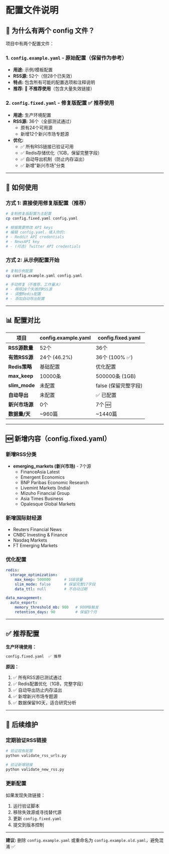 # 配置文件说明

## 📁 为什么有两个 config 文件？

项目中有两个配置文件：

### 1. `config.example.yaml` - 原始配置（保留作为参考）
- **用途:** 示例/模板配置
- **RSS源:** 52个（但28个已失效）
- **特点:** 包含所有可能的配置选项和注释说明
- **推荐:** 🚫 **不推荐使用**（包含大量失效链接）

### 2. `config.fixed.yaml` - 修复版配置 ✅ **推荐使用**
- **用途:** 生产环境配置
- **RSS源:** 36个（全部测试通过）
  - 原有24个可用源
  - 新增12个新兴市场专题源
- **优化:** 
  - ✅ 所有RSS链接已验证可用
  - ✅ Redis存储优化（1GB，保留完整字段）
  - ✅ 自动导出机制（防止内存溢出）
  - ✅ 新增"新兴市场"分类

---

## 🎯 如何使用

### 方式 1: 直接使用修复版配置（推荐）

```bash
# 复制修复版配置为主配置
cp config.fixed.yaml config.yaml

# 根据需要修改 API keys
# 编辑 config.yaml，填入你的:
# - Reddit API credentials
# - NewsAPI key
# - (可选) Twitter API credentials
```

### 方式 2: 从示例配置开始

```bash
# 复制示例配置
cp config.example.yaml config.yaml

# 手动修复（不推荐，工作量大）
# - 移除28个失效的RSS源
# - 调整Redis配置
# - 添加自动导出配置
```

---

## 📊 配置对比

| 项目 | config.example.yaml | config.fixed.yaml |
|------|---------------------|-------------------|
| **RSS源数量** | 52个 | 36个 |
| **有效RSS源** | 24个 (46.2%) | 36个 (100% ✅) |
| **Redis策略** | 基础配置 | 优化配置 |
| **max_keep** | 10000条 | 500000条 (1GB) |
| **slim_mode** | 未配置 | false (保留完整字段) |
| **自动导出** | 未配置 | ✅ 已配置 |
| **新兴市场源** | 0个 | 7个 🆕 |
| **数据量/天** | ~960篇 | ~1440篇 |

---

## 🆕 新增内容（config.fixed.yaml）

### 新增RSS分类
- **emerging_markets (新兴市场)** - 7个源
  - FinanceAsia Latest
  - Emergent Economics
  - BNP Paribas Economic Research
  - Livemint Markets (India)
  - Mizuho Financial Group
  - Asia Times Business
  - Opalesque Global Markets

### 新增国际财经源
- Reuters Financial News
- CNBC Investing & Finance
- Nasdaq Markets
- FT Emerging Markets

### 优化配置
```yaml
redis:
  storage_optimization:
    max_keep: 500000      # 1GB容量
    slim_mode: false      # 保留完整17字段
    data_ttl: null        # 不自动过期

data_management:
  auto_export:
    memory_threshold_mb: 900   # 900MB触发
    retention_days: 90         # 保留3个月
```

---

## ✅ 推荐配置

**生产环境使用：**
```bash
config.fixed.yaml  ✅ 推荐
```

**原因：**
1. ✅ 所有RSS源已测试通过
2. ✅ Redis配置优化（1GB，完整字段）
3. ✅ 自动导出防止内存溢出
4. ✅ 新增新兴市场专题源
5. ✅ 数据保留90天，适合研究分析

---

## 🔧 后续维护

### 定期验证RSS链接
```bash
# 验证现有配置
python validate_rss_urls.py

# 验证新增链接
python validate_new_rss.py
```

### 更新配置
如果发现失效链接：
1. 运行验证脚本
2. 移除失效源或寻找替代源
3. 更新 `config.fixed.yaml`
4. 提交到版本控制

---

**建议:** 删除 `config.example.yaml` 或重命名为 `config.example.old.yaml`，避免混淆 ✅
